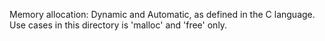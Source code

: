Memory allocation: Dynamic and Automatic, as defined in the C language. Use cases in this directory is 'malloc' and 'free' only.
